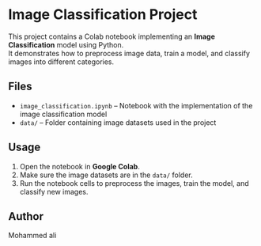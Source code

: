 # Image Classification Project

This project contains a Colab notebook implementing an **Image Classification** model using Python.  
It demonstrates how to preprocess image data, train a model, and classify images into different categories.

## Files

- `image_classification.ipynb` – Notebook with the implementation of the image classification model
- `data/` – Folder containing image datasets used in the project

## Usage

1. Open the notebook in **Google Colab**.  
2. Make sure the image datasets are in the `data/` folder.  
3. Run the notebook cells to preprocess the images, train the model, and classify new images.

## Author

Mohammed ali 
